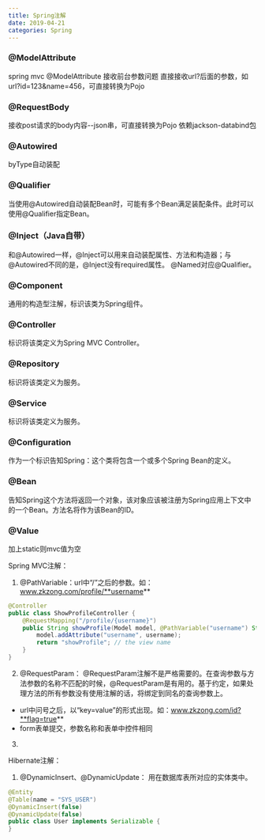 ```yaml
---
title: Spring注解
date: 2019-04-21
categories: Spring
---
```


### @ModelAttribute
spring mvc @ModelAttribute 接收前台参数问题
直接接收url?后面的参数，如url?id=123&name=456，可直接转换为Pojo

### @RequestBody
接收post请求的body内容--json串，可直接转换为Pojo
依赖jackson-databind包

### @Autowired
byType自动装配

### @Qualifier
当使用@Autowired自动装配Bean时，可能有多个Bean满足装配条件。此时可以使用@Qualifier指定Bean。

### @Inject（Java自带）
和@Autowired一样，@Inject可以用来自动装配属性、方法和构造器；与@Autowired不同的是，@Inject没有required属性。
@Named对应@Qualifier。

### @Component
通用的构造型注解，标识该类为Spring组件。

### @Controller
标识将该类定义为Spring MVC Controller。

### @Repository
标识将该类定义为服务。

### @Service
标识将该类定义为服务。

### @Configuration
作为一个标识告知Spring：这个类将包含一个或多个Spring Bean的定义。

### @Bean
告知Spring这个方法将返回一个对象，该对象应该被注册为Spring应用上下文中的一个Bean。方法名将作为该Bean的ID。

### @Value
加上static则mvc值为空



Spring MVC注解：
1. @PathVariable：url中“/”之后的参数。如：www.zkzong.com/profile/**username**
```java
@Controller
public class ShowProfileController {
    @RequestMapping("/profile/{username}")
    public String showProfile(Model model, @PathVariable("username") String username) {
        model.addAttribute("username", username);
        return "showProfile"; // the view name
    }
}
```
2. @RequestParam：
@RequestParam注解不是严格需要的。在查询参数与方法参数的名称不匹配的时候，@RequestParam是有用的。基于约定，如果处理方法的所有参数没有使用注解的话，将绑定到同名的查询参数上。
+ url中问号之后，以“key=value”的形式出现。如：www.zkzong.com/id?**flag=true**
+ form表单提交，参数名称和表单中控件相同
3. 

Hibernate注解：
1. @DynamicInsert、@DynamicUpdate：
用在数据库表所对应的实体类中。
```java
@Entity
@Table(name = "SYS_USER")
@DynamicInsert(false)
@DynamicUpdate(false)
public class User implements Serializable {
}
```
